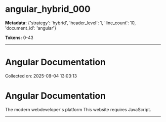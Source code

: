 # angular_hybrid_000

**Metadata:** {'strategy': 'hybrid', 'header_level': 1, 'line_count': 10, 'document_id': 'angular'}

**Tokens:** 0-43

---

# Angular Documentation

Collected on: 2025-08-04 13:03:13

# Angular Documentation

The modern webdeveloper's platform This website requires JavaScript.

---
